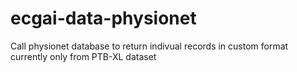 # ecgai-data-physionet
Call physionet database to return indivual records in custom format currently only from PTB-XL dataset
